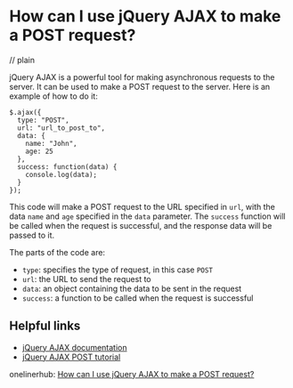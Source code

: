 # How can I use jQuery AJAX to make a POST request?
// plain

jQuery AJAX is a powerful tool for making asynchronous requests to the server. It can be used to make a POST request to the server. Here is an example of how to do it:

```
$.ajax({
  type: "POST",
  url: "url_to_post_to",
  data: {
    name: "John",
    age: 25
  },
  success: function(data) {
    console.log(data);
  }
});
```

This code will make a POST request to the URL specified in `url`, with the data `name` and `age` specified in the `data` parameter. The `success` function will be called when the request is successful, and the response data will be passed to it.

The parts of the code are:

- `type`: specifies the type of request, in this case `POST`
- `url`: the URL to send the request to
- `data`: an object containing the data to be sent in the request
- `success`: a function to be called when the request is successful

## Helpful links

- [jQuery AJAX documentation](https://api.jquery.com/jquery.ajax/)
- [jQuery AJAX POST tutorial](https://www.sitepoint.com/use-jquery-post-get-data-ajax/)

onelinerhub: [How can I use jQuery AJAX to make a POST request?](https://onelinerhub.com/jquery/how-can-i-use-jquery-ajax-to-make-a-post-request)